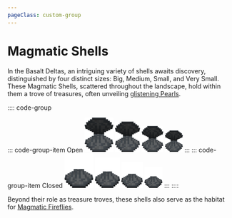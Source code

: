 ```yaml
---
pageClass: custom-group
---
```


# Magmatic Shells


In the Basalt Deltas, an intriguing variety of shells awaits discovery, distinguished by four distinct sizes: Big, Medium, Small, and Very Small. These Magmatic Shells, scattered throughout the landscape, hold within them a trove of treasures, often unveiling [glistening Pearls](../items/pearls.md#pearls).

:::: code-group

::: code-group-item Open
<tooltip-item item_name="Big Magmatic Shell"><img src="../../assets/shell/open.png" width="64" class="img-padding"></tooltip-item>
<tooltip-item item_name="Medium Magmatic Shell"><img src="../../assets/shell/open.png" width="56" class="img-padding"></tooltip-item>
<tooltip-item item_name="Small Magmatic Shell"><img src="../../assets/shell/open.png" width="48" class="img-padding"></tooltip-item>
<tooltip-item item_name="Very Small Magmatic Shell"><img src="../../assets/shell/open.png" width="40" class="img-padding"></tooltip-item>
:::
::: code-group-item Closed
<tooltip-item item_name="Big Magmatic Shell"><img src="../../assets/shell/normal.png" width="64" class="img-padding"></tooltip-item>
<tooltip-item item_name="Medium Magmatic Shell"><img src="../../assets/shell/normal.png" width="56" class="img-padding"></tooltip-item>
<tooltip-item item_name="Small Magmatic Shell"><img src="../../assets/shell/normal.png" width="48" class="img-padding"></tooltip-item>
<tooltip-item item_name="Very Small Magmatic Shell"><img src="../../assets/shell/normal.png" width="40" class="img-padding"></tooltip-item>
:::
::::

 Beyond their role as treasure troves, these shells also serve as the habitat for [Magmatic Fireflies](../entities/firefly.md).